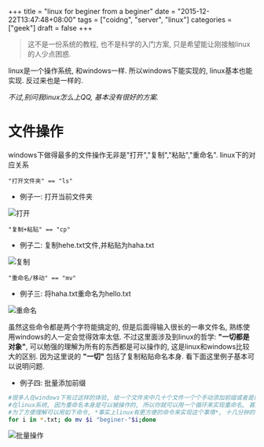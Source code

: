 +++
title = "linux for beginer from a beginer"
date = "2015-12-22T13:47:48+08:00"
tags = ["coidng", "server", "linux"]
categories = ["geek"]
draft = false
+++


> 这不是一份系统的教程, 也不是科学的入门方案, 只是希望能让刚接触linux的人少点困惑.

linux是一个操作系统, 和windows一样. 所以windows下能实现的, linux基本也能实现. 反过来也是一样的.

*不过,别问我linux怎么上QQ, 基本没有很好的方案.*

# 文件操作
windows下做得最多的文件操作无非是"打开","复制","粘贴","重命名".
linux下的对应关系

```
"打开文件夹" == "ls"
```
- 例子一: 打开当前文件夹

![打开](/images/linux_b1.png)

```
"复制+粘贴" == "cp"
```
- 例子二: 复制hehe.txt文件,并粘贴为haha.txt

![复制](/images/linux_b2.png)

```
"重命名/移动" == "mv"
```
- 例子三: 将haha.txt重命名为hello.txt

![重命名](/images/linux_b3.png)

虽然这些命令都是两个字符能搞定的, 但是后面得输入很长的一串文件名, 熟练使用windows的人一定会觉得效率太低.
不过这里面涉及到linux的哲学: **"一切都是对象"**, 可以勉强的理解为所有的东西都是可以操作的, 这是linux和windows比较大的区别. 因为这里说的 **"一切"** 包括了复制粘贴命名本身. 看下面这里例子基本可以说明问题.

- 例子四: 批量添加前缀
```bash
#很多人在windows下有过这样的体验, 给一个文件夹中几十个文件一个个手动添加前缀或者是后缀, 十几分钟一直在重复右键,重命名,修改,确定...
#在linux系统, 因为重命名本身是可以被操作的, 所以你就可以用一个循环来实现重命名, 甚至对重命名命令本身进行修改
#为了方便理解可以用如下命令, *事实上linux有更方便的命令来实现这个事情*, 十几分钟的事情可以在十几秒内完成.
for i in *.txt; do mv $i "beginer-"$i;done
```
![批量操作](/images/linux_b4.png)
